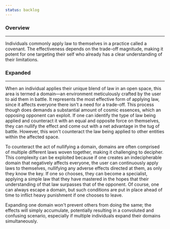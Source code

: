 ```yaml
---
status: backlog
---
```

### Overview  
---
Individuals commonly apply law to themselves in a practice called a covenant. The effectiveness depends on the trade-off magnitude, making it potent for one targeting their self who already has a clear understanding of their limitations.

### Expanded
---  
When an individual applies their unique blend of law in an open space, this area is termed a domain—an environment meticulously crafted by the user to aid them in battle. It represents the most effective form of applying law, since it affects everyone there isn't a need for a trade-off. This process though does demands a substantial amount of cosmic essences, which an opposing opponent can exploit. If one can identify the type of law being applied and counteract it with an equal and opposite force on themselves, they can nullify the effect and come out with a net advantage in the tug of battle. However, this won't counteract the law being applied to other entities within the affected space.  
  
To counteract the act of nullifying a domain, domains are often comprised of multiple different laws woven together, making it challenging to decipher. This complexity can be exploited because if one creates an indecipherable domain that negatively affects everyone, the user can continuously apply laws to themselves, nullifying any adverse effects directed at them, as only they know the key. If one so chooses, they can become a specialist, applying a simple law that they have mastered in the hopes that their understanding of that law surpasses that of the opponent. Of course, one can always escape a domain, but such conditions are put in place ahead of time to inflict heavy punishment if one chooses to leave.  
  
Expanding one domain won't prevent others from doing the same; the effects will simply accumulate, potentially resulting in a convoluted and confusing scenario, especially if multiple individuals expand their domains simultaneously.